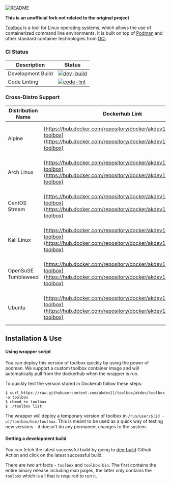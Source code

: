 ![README](data/gfx/README.gif)

**This is an unofficial fork not related to the original project**

[Toolbox](https://containertoolbx.org/) is a tool for Linux operating systems,
which allows the use of containerized command line environments. It is built
on top of [Podman](https://podman.io/) and other standard container
technologies from [OCI](https://opencontainers.org/).

### CI Status

| Description | Status |
|-|-|
|Development Build|[![dev-build](https://github.com/akdev1l/toolbox/actions/workflows/build-dev-release.yml/badge.svg)](https://github.com/akdev1l/toolbox/actions/workflows/build-dev-release.yml)|
|Code Linting|[![code-lint](https://github.com/akdev1l/toolbox/actions/workflows/linting.yaml/badge.svg)](https://github.com/akdev1l/toolbox/actions/workflows/linting.yaml)|


### Cross-Distro Support

|Distribution Name|Dockerhub Link|Build Status|
|-|-|-|
|Alpine|[https://hub.docker.com/repository/docker/akdev1l/alpine-toolbox](https://hub.docker.com/repository/docker/akdev1l/alpine-toolbox)|[![build alpine toolbox container images](https://github.com/akdev1l/toolbox/actions/workflows/alpine.yml/badge.svg)](https://github.com/akdev1l/toolbox/actions/workflows/alpine.yml)|
|Arch Linux|[https://hub.docker.com/repository/docker/akdev1l/archlinux-toolbox](https://hub.docker.com/repository/docker/akdev1l/archlinux-toolbox)|[![build archlinux toolbox container images](https://github.com/akdev1l/toolbox/actions/workflows/archlinux.yml/badge.svg)](https://github.com/akdev1l/toolbox/actions/workflows/archlinux.yml)|
|CentOS Stream|[https://hub.docker.com/repository/docker/akdev1l/centos-toolbox](https://hub.docker.com/repository/docker/akdev1l/centos-toolbox)|[![build centos toolbox container images](https://github.com/akdev1l/toolbox/actions/workflows/centos.yml/badge.svg)](https://github.com/akdev1l/toolbox/actions/workflows/centos.yml)|
|Kali Linux|[https://hub.docker.com/repository/docker/akdev1l/kalilinux-toolbox](https://hub.docker.com/repository/docker/akdev1l/kalilinux-toolbox)|[![build kalilinux toolbox container images](https://github.com/akdev1l/toolbox/actions/workflows/kalilinux.yml/badge.svg)](https://github.com/akdev1l/toolbox/actions/workflows/kalilinux.yml)|
|OpenSuSE Tumbleweed|[https://hub.docker.com/repository/docker/akdev1l/tumbleweed-toolbox](https://hub.docker.com/repository/docker/akdev1l/tumbleweed-toolbox)|[![build tumbleweed toolbox container images](https://github.com/akdev1l/toolbox/actions/workflows/tumbleweed.yml/badge.svg)](https://github.com/akdev1l/toolbox/actions/workflows/tumbleweed.yml)|
|Ubuntu|[https://hub.docker.com/repository/docker/akdev1l/ubuntu-toolbox](https://hub.docker.com/repository/docker/akdev1l/ubuntu-toolbox)|[![build ubuntu toolbox container images](https://github.com/akdev1l/toolbox/actions/workflows/ubuntu.yml/badge.svg)](https://github.com/akdev1l/toolbox/actions/workflows/ubuntu.yml)|


## Installation & Use

#### Using wrapper script

You can deploy this version of toolbox quickly by using the power of podman. We support a custom
toolbox container image and will automatically pull from the dockerhub when the wrapper is run.

To quickly test the version stored in Dockerub follow these steps:

```
$ curl https://raw.githubusercontent.com/akdev1l/toolbox/akdev/toolbox -o toolbox
$ chmod +x toolbox
$ ./toolbox list
```

The wrapper will deploy a temporary version of toolbox in `/run/user/$(id -u)/toolbox/bin/toolbox`.
This is meant to be used as a quick way of testing new versions - it doesn't do any permanent changes to the
system.

#### Getting a development build

You can fetch the latest successful build by going to [dev-build](https://github.com/akdev1l/toolbox/actions/workflows/build-dev-release.yml)
Github Action and click on the latest successful build.

There are two artifacts - `toolbox` and `toolbox-bin`. The first contains the entire binary release including man pages, the latter 
only contains the `toolbox` which is all that is required to run it.
